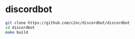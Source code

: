 # discordbot

```bash
git clone https://github.com/c2nc/discordbot/discordbot
cd discordbot
make build
```
